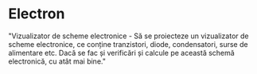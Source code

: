 # Electron
"Vizualizator de scheme electronice - Să se proiecteze un vizualizator de scheme electronice, ce conține tranzistori, diode, condensatori, surse de alimentare etc. Dacă se fac și verificări și calcule pe această schemă electronică, cu atât mai bine." 
